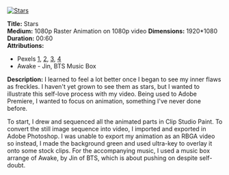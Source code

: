 [![Stars](http://img.youtube.com/vi/SVB81mh1GoU/0.jpg)](http://www.youtube.com/watch?v=SVB81mh1GoU)

**Title:** Stars  
**Medium:** 1080p Raster Animation on 1080p video
**Dimensions:** 1920*1080  
**Duration:** 00:60  
**Attributions:**   

- Pexels [1](https://videos.pexels.com/videos/sea-of-clouds-855679), [2](https://videos.pexels.com/videos/cloudy-sky-after-the-rain-1371078), [3](https://videos.pexels.com/videos/time-lapse-video-of-milky-way-galaxy-857134), [4](https://videos.pexels.com/videos/time-lapse-video-of-sunrise-by-the-sea-854638)
- Awake - Jin, BTS Music Box

**Description:** I learned to feel a lot better once I began to see my inner flaws as freckles. I haven't yet grown to see them as stars, but I wanted to illustrate this self-love process with my video. Being used to Adobe Premiere, I wanted to focus on animation, something I've never done before.  

To start, I drew and sequenced all the animated parts in Clip Studio Paint. To convert the still image sequence into video, I imported and exported in Adobe Photoshop. I was unable to export my animation as an RBGA video so instead, I made the background green and used ultra-key to overlay it onto some stock clips. For the accompanying music, I used a music box arrange of Awake, by Jin of BTS, which is about pushing on despite self-doubt.